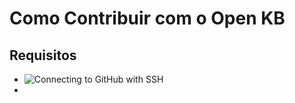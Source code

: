 # Como Contribuir com o Open KB

## Requisitos
- ![Connecting to GitHub with SSH](https://help.github.com/en/articles/connecting-to-github-with-ssh)
- 